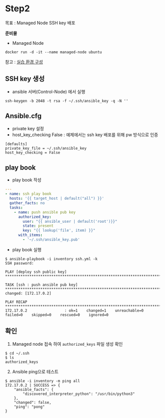 # Step2

목표 : Managed Node SSH key 배포

**준비물**
* Managed Node
```shell
docker run -d -it --name managed-node ubuntu
```
참고 : [실습 환경 구성](../Tutorial-Environment/README.md)


## SSH key 생성
* ansible 서버(Control-Node) 에서 실행
```shell
ssh-keygen -b 2048 -t rsa -f ~/.ssh/ansible_key -q -N ''
```

## Ansible.cfg
* private key 설정
* host_key_checking False : 예제에서는 ssh key 배포를 위해 pw 방식으로 인증
```
[defaults]
private_key_file = ~/.ssh/ansible_key
host_key_checking = False
```

## play book
* play book 작성
``` yaml
---
- name: ssh play book
  hosts: '{{ target_host | default("all") }}'
  gather_facts: no
  tasks:
    - name: push ansible pub key
      authorized_key:
        user: "{{ ansible_user | default('root')}}"
        state: present
        key: "{{ lookup('file', item) }}"
      with_items:
        - '~/.ssh/ansible_key.pub'
```

* play book 실행
``` shell
$ ansible-playbook -i inventory ssh.yml -k
SSH password:

PLAY [deploy ssh public key] ********************************************************************************************************************************************************************************************************************************

TASK [ssh : push ansible pub key] ***************************************************************************************************************************************************************************************************************************
changed: [172.17.0.2]

PLAY RECAP **************************************************************************************************************************************************************************************************************************************************
172.17.0.2                 : ok=1    changed=1    unreachable=0    failed=0    skipped=0    rescued=0    ignored=0
```


## 확인
1) Managed node 접속 하여 `authorized_keys` 파일 생성 확인
```shell
$ cd ~/.ssh
$ ls
authorized_keys
```

2) Ansible ping으로 테스트
```shell
$ ansible -i inventory -m ping all
172.17.0.2 | SUCCESS => {
    "ansible_facts": {
        "discovered_interpreter_python": "/usr/bin/python3"
    },
    "changed": false,
    "ping": "pong"
}
```